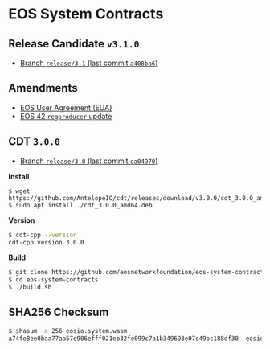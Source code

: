 # EOS System Contracts

## Release Candidate `v3.1.0`

- [Branch `release/3.1` (last commit `a408ba6`)](https://github.com/eosnetworkfoundation/eos-system-contracts/releases/tag/v3.1.0)

## Amendments

- [EOS User Agreement (EUA)](https://github.com/EOS-Mainnet/governance/blob/master/eosio.system/eosio.system-clause-constitution-rc.md)
- [EOS 42 `regproducer` update](https://github.com/eos42/regproduceupodate/blob/master/eosio.system-regproducer-rc.md)

## CDT `3.0.0`

- [Branch `release/3.0` (last commit `ca04970`)](https://github.com/AntelopeIO/cdt/releases/tag/v3.0.0)

**Install**

```
$ wget https://github.com/AntelopeIO/cdt/releases/download/v3.0.0/cdt_3.0.0_amd64.deb
$ sudo apt install ./cdt_3.0.0_amd64.deb
```

**Version**

```bash
$ cdt-cpp --version
cdt-cpp version 3.0.0
```

**Build**

```bash
$ git clone https://github.com/eosnetworkfoundation/eos-system-contracts.git
$ cd eos-system-contracts
$ ./build.sh
```

## SHA256 Checksum

```bash
$ shasum -a 256 eosio.system.wasm
a74fe8ee0baa77aa57e906efff021eb32fe099c7a1b349693e07c49bc188df30  eosio.system.wasm
```
